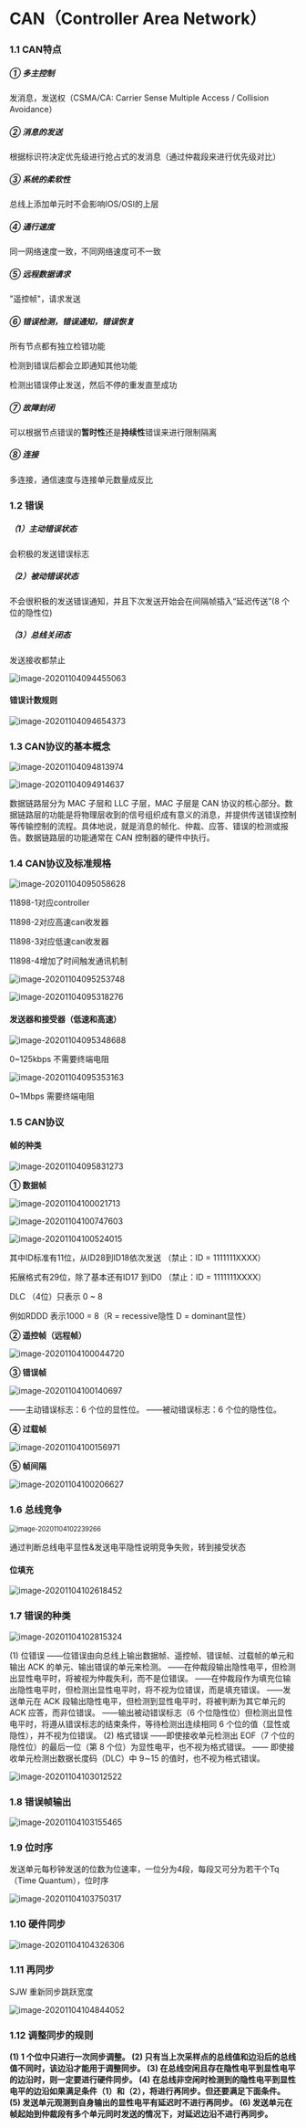 # CAN（Controller Area Network）

### 1.1 CAN特点

##### ① 多主控制

发消息，发送权（CSMA/CA: Carrier Sense Multiple Access / Collision Avoidance）

##### ② 消息的发送

根据标识符决定优先级进行抢占式的发消息（通过仲裁段来进行优先级对比）

##### ③ 系统的柔软性

总线上添加单元时不会影响IOS/OSI的上层

##### ④ 通行速度

同一网络速度一致，不同网络速度可不一致

##### ⑤ 远程数据请求

"遥控帧"，请求发送

##### ⑥ 错误检测，错误通知，错误恢复

所有节点都有独立检错功能

检测到错误后都会立即通知其他功能

检测出错误停止发送，然后不停的重发直至成功

##### ⑦ 故障封闭

可以根据节点错误的**暂时性**还是**持续性**错误来进行限制隔离

##### ⑧ 连接

多连接，通信速度与连接单元数量成反比

### 1.2 错误

##### （1）主动错误状态

会积极的发送错误标志

##### （2）被动错误状态

不会很积极的发送错误通知，并且下次发送开始会在间隔帧插入“延迟传送”(8 个位的隐性位)

##### （3）总线关闭态

发送接收都禁止

![image-20201104094455063](./images/image-20201104094455063.png)

#### 错误计数规则

![image-20201104094654373](./images/image-20201104094654373.png)

### 1.3 CAN协议的基本概念

![image-20201104094813974](./images/image-20201104094813974.png)

![image-20201104094914637](./images/image-20201104094914637.png)

数据链路层分为 MAC 子层和 LLC 子层，MAC 子层是 CAN 协议的核心部分。数据链路层的功能是将物理层收到的信号组织成有意义的消息，并提供传送错误控制等传输控制的流程。具体地说，就是消息的帧化、仲裁、应答、错误的检测或报告。数据链路层的功能通常在 CAN 控制器的硬件中执行。

### 1.4 CAN协议及标准规格

![image-20201104095058628](./images/image-20201104095058628.png)

11898-1对应controller

11898-2对应高速can收发器

11898-3对应低速can收发器

11898-4增加了时间触发通讯机制

![image-20201104095253748](./images/image-20201104095253748.png)

![image-20201104095318276](./images/image-20201104095318276.png)

#### 发送器和接受器（低速和高速）

![image-20201104095348688](./images/image-20201104095348688.png)

0~125kbps 不需要终端电阻

![image-20201104095353163](./images/image-20201104095353163.png)

0~1Mbps 需要终端电阻

### 1.5 CAN协议

#### 帧的种类

![image-20201104095831273](./images/image-20201104095831273.png)

**① 数据帧**

![image-20201104100021713](./images/image-20201104100021713.png)

![image-20201104100747603](./images/image-20201104100747603.png)

![image-20201104100524015](./images/image-20201104100524015.png)

其中ID标准有11位，从ID28到ID18依次发送 （禁止：ID = 1111111XXXX）

拓展格式有29位，除了基本还有ID17 到ID0 （禁止：ID = 1111111XXXX）

DLC （4位）只表示 0 ~ 8 

例如RDDD 表示1000 = 8（R = recessive隐性 D = dominant显性）

**② 遥控帧（远程帧）**

![image-20201104100044720](./images/image-20201104100044720.png)

**③ 错误帧**

![image-20201104100140697](./images/image-20201104100140697.png)

——主动错误标志：6 个位的显性位。
——被动错误标志：6 个位的隐性位。

**④ 过载帧**

![image-20201104100156971](./images/image-20201104100156971.png)

**⑤ 帧间隔**

![image-20201104100206627](./images/image-20201104100206627.png)

### 1.6 总线竞争

<img src="./images/image-20201104102239266.png" alt="image-20201104102239266" style="zoom:80%;" />

通过判断总线电平显性&发送电平隐性说明竞争失败，转到接受状态

#### 位填充

![image-20201104102618452](./images/image-20201104102618452.png)

### 1.7 错误的种类

![image-20201104102815324](./images/image-20201104102815324.png)

(1) 位错误
——位错误由向总线上输出数据帧、遥控帧、错误帧、过载帧的单元和输出 ACK 的单元、输出错误的单元来检测。
——在仲裁段输出隐性电平，但检测出显性电平时，将被视为仲裁失利，而不是位错误。
——在仲裁段作为填充位输出隐性电平时，但检测出显性电平时，将不视为位错误，而是填充错误。
——发送单元在 ACK 段输出隐性电平，但检测到显性电平时，将被判断为其它单元的 ACK 应答，而非位错误。
——输出被动错误标志（6 个位隐性位）但检测出显性电平时，将遵从错误标志的结束条件，等待检测出连续相同 6 个位的值（显性或隐性），并不视为位错误。
(2) 格式错误
——即使接收单元检测出 EOF（7 个位的隐性位）的最后一位（第 8 个位）为显性电平，也不视为格式错误。
—— 即使接收单元检测出数据长度码（DLC）中 9∼15 的值时，也不视为格式错误。

![image-20201104103012522](./images/image-20201104103012522.png)

### 1.8 错误帧输出

![image-20201104103155465](./images/image-20201104103155465.png)

### 1.9 位时序

发送单元每秒钟发送的位数为位速率，一位分为4段，每段又可分为若干个Tq（Time Quantum），位时序

<img src="./images/image-20201104103750317.png" alt="image-20201104103750317"  />

### 1.10 硬件同步

![image-20201104104326306](./images/image-20201104104326306.png)

### 1.11 再同步

SJW 重新同步跳跃宽度

![image-20201104104844052](./images/image-20201104104844052.png)

### 1.12 调整同步的规则

**(1) 1 个位中只进行一次同步调整。
(2) 只有当上次采样点的总线值和边沿后的总线值不同时，该边沿才能用于调整同步。
(3) 在总线空闲且存在隐性电平到显性电平的边沿时，则一定要进行硬件同步。
(4) 在总线非空闲时检测到的隐性电平到显性电平的边沿如果满足条件（1）和（2），将进行再同步。但还要满足下面条件。
(5) 发送单元观测到自身输出的显性电平有延迟时不进行再同步。
(6) 发送单元在帧起始到仲裁段有多个单元同时发送的情况下，对延迟边沿不进行再同步。**

